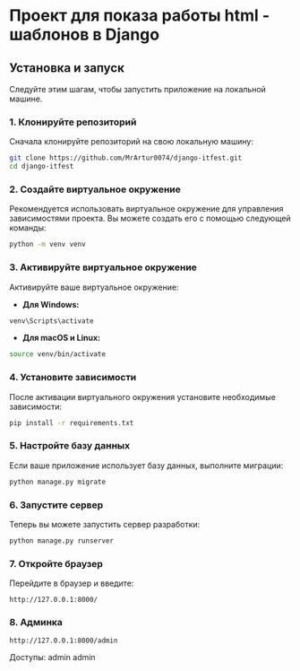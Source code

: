 
# Проект для показа работы html - шаблонов в Django


## Установка и запуск

Следуйте этим шагам, чтобы запустить приложение на локальной машине.

### 1. Клонируйте репозиторий

Сначала клонируйте репозиторий на свою локальную машину:

```bash
git clone https://github.com/MrArtur0074/django-itfest.git
cd django-itfest
```

### 2. Создайте виртуальное окружение

Рекомендуется использовать виртуальное окружение для управления зависимостями проекта. Вы можете создать его с помощью следующей команды:

```bash
python -m venv venv
```

### 3. Активируйте виртуальное окружение

Активируйте ваше виртуальное окружение:

- **Для Windows:**

```bash
venv\Scripts\activate
```

- **Для macOS и Linux:**

```bash
source venv/bin/activate
```

### 4. Установите зависимости

После активации виртуального окружения установите необходимые зависимости:

```bash
pip install -r requirements.txt
```

### 5. Настройте базу данных

Если ваше приложение использует базу данных, выполните миграции:

```bash
python manage.py migrate
```

### 6. Запустите сервер

Теперь вы можете запустить сервер разработки:

```bash
python manage.py runserver
```

### 7. Откройте браузер

Перейдите в браузер и введите:

```
http://127.0.0.1:8000/
```

### 8. Админка

```
http://127.0.0.1:8000/admin
```

Доступы:
admin
admin
